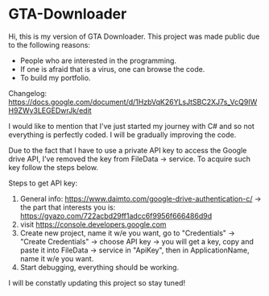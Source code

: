 # GTA-Downloader
Hi, this is my version of GTA Downloader. This project was made public due to the following reasons:
- People who are interested in the programming.
- If one is afraid that is a virus, one can browse the code.
- To build my portfolio.

Changelog: https://docs.google.com/document/d/1HzbVqK26YLsJtSBC2XJ7s_VcQ9IWH9ZWy3LEGEDwrJk/edit

I would like to mention that I've just started my journey with C# and so not everything is perfectly coded. I will be gradually improving the code.

Due to the fact that I have to use a private API key to access the Google drive API, I've removed the key from FileData -> service. To acquire such key follow the steps below.

Steps to get API key:
1. General info: https://www.daimto.com/google-drive-authentication-c/ -> the part that interests you is: https://gyazo.com/722acbd29ff1adcc6f9956f666486d9d
2. visit  https://console.developers.google.com
3. Create new project, name it w/e you want, go to "Credentials" -> "Create Credentials" -> choose API key -> you will get a key, copy and paste it into FileData -> service in "ApiKey", then in ApplicationName, name it w/e you want.
4. Start debugging, everything should be working.

I will be constatly updating this project so stay tuned! 
